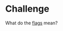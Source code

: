 # Challenge
What do the [flags](https://2019shell1.picoctf.com/static/ae23b7df04365ab0213f0158c5b5d694/flag.png) mean?